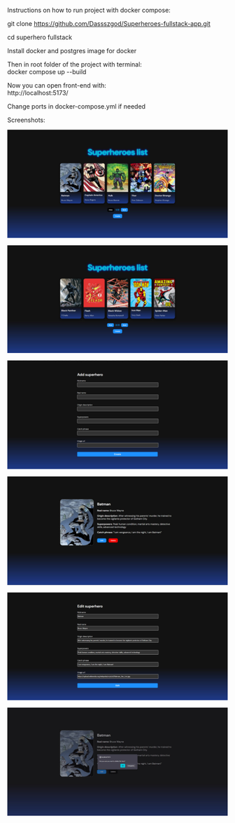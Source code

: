 Instructions on how to run project with docker compose:

git clone https://github.com/Dassszgod/Superheroes-fullstack-app.git

cd superhero fullstack

Install docker and postgres image for docker

Then in root folder of the project with terminal: \
docker compose up --build

Now you can open front-end with: \
http://localhost:5173/

Change ports in docker-compose.yml if needed

Screenshots:

![1](screenshots/1.jpg)

![2](screenshots/2.jpg)

![3](screenshots/3.jpg)

![4](screenshots/4.jpg)

![5](screenshots/5.jpg)

![6](screenshots/6.jpg)
